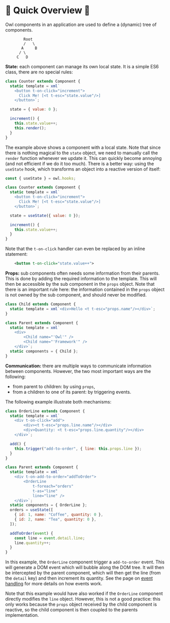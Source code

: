 # 🦉 Quick Overview 🦉

Owl components in an application are used to define a (dynamic) tree of components.

```
        Root
        /   \
       A     B
      / \
     C   D
```

**State:** each component can manage its own local state. It is a simple ES6
class, there are no special rules:

```js
class Counter extends Component {
  static template = xml`
    <button t-on-click="increment">
      Click Me! [<t t-esc="state.value"/>]
    </button>`;

  state = { value: 0 };

  increment() {
    this.state.value++;
    this.render();
  }
}
```

The example above shows a component with a local state. Note that since there
is nothing magical to the `state` object, we need to manually call the `render`
function whenever we update it. This can quickly become annoying (and not
efficient if we do it too much). There is a better way: using the `useState`
hook, which transforms an object into a reactive version of itself:

```js
const { useState } = owl.hooks;

class Counter extends Component {
  static template = xml`
    <button t-on-click="increment">
      Click Me! [<t t-esc="state.value"/>]
    </button>`;

  state = useState({ value: 0 });

  increment() {
    this.state.value++;
  }
}
```

Note that the `t-on-click` handler can even be replaced by an inline statement:

```xml
    <button t-on-click="state.value++">
```

**Props:** sub components often needs some information from their parents. This
is done by adding the required information to the template. This will then be
accessible by the sub component in the `props` object. Note that there is an
important rule here: the information contained in the `props` object is not
owned by the sub component, and should never be modified.

```js
class Child extends Component {
  static template = xml`<div>Hello <t t-esc="props.name"/></div>`;
}

class Parent extends Component {
  static template = xml`
    <div>
        <Child name="'Owl'" />
        <Child name="'Framework'" />
    </div>`;
  static components = { Child };
}
```

**Communication:** there are multiple ways to communicate information between
components. However, the two most important ways are the following:

- from parent to children: by using `props`,
- from a children to one of its parent: by triggering events.

The following example illustrate both mechanisms:

```js
class OrderLine extends Component {
  static template = xml`
    <div t-on-click="add">
        <div><t t-esc="props.line.name"/></div>
        <div>Quantity: <t t-esc="props.line.quantity"/></div>
    </div>`;

  add() {
    this.trigger("add-to-order", { line: this.props.line });
  }
}

class Parent extends Component {
  static template = xml`
    <div t-on-add-to-order="addToOrder">
        <OrderLine
            t-foreach="orders"
            t-as="line"
            line="line" />
    </div>`;
  static components = { OrderLine };
  orders = useState([
    { id: 1, name: "Coffee", quantity: 0 },
    { id: 2, name: "Tea", quantity: 0 },
  ]);

  addToOrder(event) {
    const line = event.detail.line;
    line.quantity++;
  }
}
```

In this example, the `OrderLine` component trigger a `add-to-order` event. This
will generate a DOM event which will bubble along the DOM tree. It will then be
intercepted by the parent component, which will then get the line (from the
`detail` key) and then increment its quantity. See the page on [event handling](../reference/event_handling.md)
for more details on how events work.

Note that this example would have also worked if the `OrderLine` component
directly modifies the `line` object. However, this is not a good practice: this
only works because the `props` object received by the child component is reactive,
so the child component is then coupled to the parents implementation.
